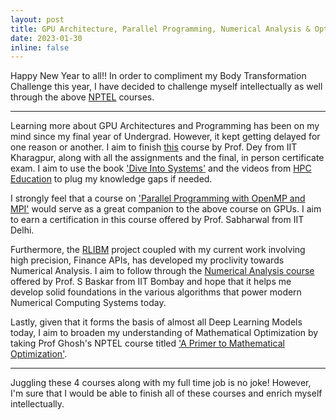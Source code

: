 ```yaml
---
layout: post
title: GPU Architecture, Parallel Programming, Numerical Analysis & Optimization....
date: 2023-01-30
inline: false
---
```


Happy New Year to all!! In order to compliment my Body Transformation Challenge this year, I have decided to challenge myself intellectually as well through the above <a href="https://nptel.ac.in/">NPTEL</a> courses.

***

Learning more about GPU Architectures and Programming has been on my mind since my final year of Undergrad. However, it kept getting delayed for one reason or another. I aim to finish <a href="https://www.youtube.com/watch?v=GOam2jFb700&list=PLbRMhDVUMngfj_NXI7jqMYLnhcRhRKAGq&ab_channel=IITKharagpurJuly2018">this</a> course by Prof. Dey from IIT Kharagpur, along with all the assignments and the final, in person certificate exam. I aim to use the book <a href="https://diveintosystems.org/book/">'Dive Into Systems'</a> and the videos from <a href="https://www.youtube.com/@HPCEducation">HPC Education</a> to plug my knowledge gaps if needed.

I strongly feel that a course on <a href="https://www.youtube.com/watch?v=a8R784VtXBg&list=PLJ5C_6qdAvBFMAko9JTyDJDIt1W48Sxmg&ab_channel=IntroductiontoParallelProgramminginOpenMP">'Parallel Programming with OpenMP and MPI'</a> would serve as a great companion to the above course on GPUs. I aim to earn a certification in this course offered by Prof. Sabharwal from IIT Delhi. 

Furthermore, the <a href="https://github.com/rutgers-apl/rlibm">RLIBM</a> project coupled with my current work involving high precision, Finance APIs, has developed my proclivity towards Numerical Analysis. I aim to follow through the <a href="https://www.youtube.com/watch?v=M8HrMF1kh3c&list=PLOzRYVm0a65d0WWST6wvOP6m7VRQyRgSa&ab_channel=IITBombayJuly2018">Numerical Analysis course</a> offered by Prof. S Baskar from IIT Bombay and hope that it helps me develop solid foundations in the various algorithms that power modern Numerical Computing Systems today.

Lastly, given that it forms the basis of almost all Deep Learning Models today, I aim to broaden my understanding of Mathematical Optimization by taking Prof Ghosh's NPTEL course titled <a href="https://www.youtube.com/watch?v=KUCY8dO4FoE&list=PLFW6lRTa1g826LOxwrZyKDDhV5750FG9Y&ab_channel=IITKanpurJuly2018">'A Primer to Mathematical Optimization'</a>.

***

Juggling these 4 courses along with my full time job is no joke! However, I'm sure that I would be able to finish all of these courses and enrich myself intellectually.